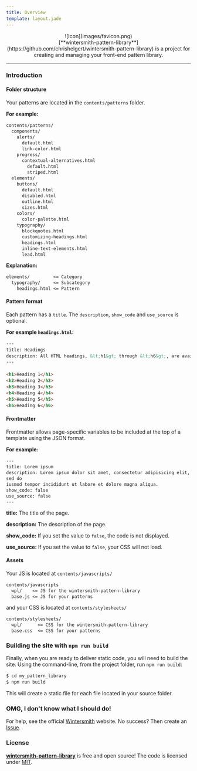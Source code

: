 ```yaml
---
title: Overview
template: layout.jade
---
```


<center>
  ![Icon](images/favicon.png)
</center>

<center>
  [**wintersmith-pattern-library**](https://github.com/chrishelgert/wintersmith-pattern-library)
  is a project for creating and managing your front-end pattern library.
</center>

---

### Introduction

#### Folder structure

Your patterns are located in the `contents/patterns` folder.

**For example:**

```
contents/patterns/
  components/
    alerts/
      default.html
      link-color.html
    progress/
      contextual-alternatives.html
        default.html
        striped.html
  elements/
    buttons/
      default.html
      disabled.html
      outline.html
      sizes.html
    colors/
      color-palette.html
    typography/
      blockquotes.html
      customizing-headings.html
      headings.html
      inline-text-elements.html
      lead.html
```

**Explanation:**

```
elements/         <= Category
  typography/     <= Subcategory
    headings.html <= Pattern
```

#### Pattern format

Each pattern has a `title`. The `description`, `show_code` and `use_source` is
optional.

**For example `headings.html`:**

```html
---
title: Headings
description: All HTML headings, &lt;h1&gt; through &lt;h6&gt;, are available. .h1 through .h6 classes are also available, for when you want to match the font styling of a heading but still want your text to be displayed inline.
---

<h1>Heading 1</h1>
<h2>Heading 2</h2>
<h3>Heading 3</h3>
<h4>Heading 4</h4>
<h5>Heading 5</h5>
<h6>Heading 6</h6>
```

#### Frontmatter

Frontmatter allows page-specific variables to be included at the top of a
template using the JSON format.

**For example:**

```
---
title: Lorem ipsum
description: Lorem ipsum dolor sit amet, consectetur adipisicing elit, sed do
iusmod tempor incididunt ut labore et dolore magna aliqua.
show_code: false
use_source: false
---
```

**title:** The title of the page.

**description:** The description of the page.

**show_code:** If you set the value to `false`, the code is not displayed.

**use_source:** If you set the value to `false`, your CSS will not load.


#### Assets

Your JS is located at `contents/javascripts/`

```
contents/javascripts
  wpl/    <= JS for the wintersmith-pattern-library
  base.js <= JS for your patterns
```

and your CSS is located at `contents/stylesheets/`

```
contents/stylesheets/
  wpl/      <= CSS for the wintersmith-pattern-library
  base.css  <= CSS for your patterns
```

### Building the site with `npm run build`

Finally, when you are ready to deliver static code, you will need to build the
site. Using the command-line, from the project folder, run `npm run build`:

```bash
$ cd my_pattern_library
$ npm run build
```

This will create a static file for each file located in your source folder.

### OMG, I don't know what I should do!

For help, see the official [Wintersmith](http://wintersmith.io/) website.
No success? Then create an [Issue](https://github.com/chrishelgert/wintersmith-pattern-library/issues/new).

### License

[**wintersmith-pattern-library**](https://github.com/chrishelgert/wintersmith-pattern-library)
is free and open source! The code is licensed under
[MIT](https://github.com/chrishelgert/wintersmith-pattern-library/blob/master/LICENSE).
